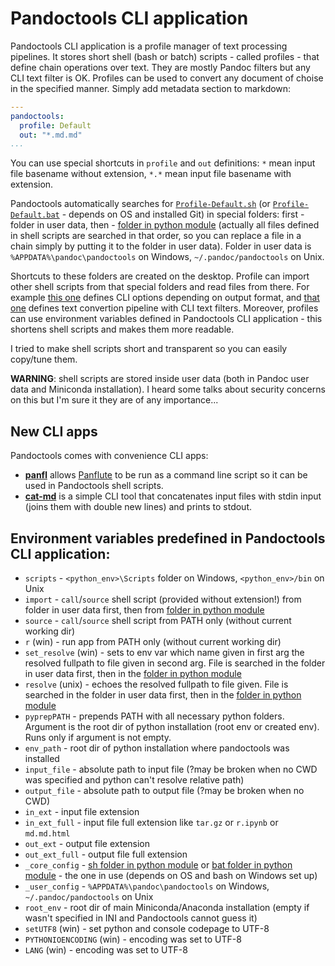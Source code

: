 # Pandoctools CLI application

Pandoctools CLI application is a profile manager of text processing pipelines. It stores short shell (bash or batch) scripts - called profiles - that define chain operations over text. They are mostly Pandoc filters but any CLI text filter is OK. Profiles can be used to convert any document of choise in the specified manner. Simply add metadata section to markdown:

```yaml
---
pandoctools:
  profile: Default
  out: "*.md.md"
...
```

You can use special shortcuts in `profile` and `out` definitions: `*` mean input file basename without extension, `*.*` mean input file basename with extension.

Pandoctools automatically searches for [`Profile-Default.sh`](../sh/Profile-Default.sh) (or [`Profile-Default.bat`](../bat/Profile-Default.bat) - depends on OS and installed Git) in special folders: first - folder in user data, then - [folder in python module](../sh) (actually all files defined in shell scripts are searched in that order, so you can replace a file in a chain simply by putting it to the folder in user data). Folder in user data is `%APPDATA%\pandoc\pandoctools` on Windows, `~/.pandoc/pandoctools` on Unix.

Shortcuts to these folders are created on the desktop. Profile can import other shell scripts from that special folders and read files from there. For example [this one](../sh/Args-Default.sh) defines CLI options depending on output format, and [that one](../sh/Pipe-Default.sh) defines text convertion pipeline with CLI text filters. Moreover, profiles can use environment variables defined in Pandoctools CLI application - this shortens shell scripts and makes them more readable.

I tried to make shell scripts short and transparent so you can easily copy/tune them.

**WARNING**: shell scripts are stored inside user data (both in Pandoc user data and Miniconda installation). I heard some talks about security concerns on this but I'm sure it they are of any importance...


## New CLI apps

Pandoctools comes with convenience CLI apps:

* [**panfl**](https://github.com/kiwi0fruit/pandoctools/tree/master/pandoctools/panfl) allows [Panflute](https://github.com/sergiocorreia/panflute) to be run as a command line script so it can be used in Pandoctools shell scripts.
* [**cat-md**](https://github.com/kiwi0fruit/pandoctools/tree/master/pandoctools/cat_md) is a simple CLI tool that concatenates input files with stdin input (joins them with double new lines) and prints to stdout.


## Environment variables predefined in Pandoctools CLI application:

* `scripts` - `<python_env>\Scripts` folder on Windows, `<python_env>/bin` on Unix
* `import` - `call`/`source` shell script (provided without extension!) from folder in user data first, then from [folder in python module](../sh)
* `source` - `call`/`source` shell script from PATH only (without current working dir)
* `r` (win) - run app from PATH only (without current working dir)
* `set_resolve` (win) - sets to env var which name given in first arg the resolved fullpath to file given in second arg. File is searched in the folder in user data first, then in the [folder in python module](../sh)
* `resolve` (unix) - echoes the resolved fullpath to file given. File is searched in the folder in user data first, then in the [folder in python module](../sh)
* `pyprepPATH` - prepends PATH with all necessary python folders. Argument is the root dir of python installation (root env or created env). Runs only if argument is not empty.
* `env_path` - root dir of python installation where pandoctools was installed
* `input_file` - absolute path to input file (?may be broken when no CWD was specified and python can't resolve relative path)
* `output_file` - absolute path to output file (?may be broken when no CWD)
* `in_ext` - input file extension
* `in_ext_full` - input file full extension like `tar.gz` or `r.ipynb` or `md.md.html`
* `out_ext` - output file extension
* `out_ext_full` - output file full extension
* `_core_config` - [sh folder in python module](../sh) or [bat folder in python module](../bat) - the one in use (depends on OS and bash on Windows set up)
* `_user_config` - `%APPDATA%\pandoc\pandoctools` on Windows, `~/.pandoc/pandoctools` on Unix
* `root_env` - root dir of main Miniconda/Anaconda installation (empty if wasn't specified in INI and Pandoctools cannot guess it)
* `setUTF8` (win) - set python and console codepage to UTF-8
* `PYTHONIOENCODING` (win) - encoding was set to UTF-8
* `LANG` (win) - encoding was set to UTF-8
